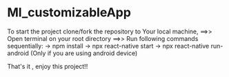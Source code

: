 # Ml_customizableApp


To start the project clone/fork the repository to Your local machine,
==>> Open terminal on your root directory
==>> Run following commands sequentially:
     ->  npm install
     ->  npx react-native start
     ->  npx react-native run-android (Only if you are using android device)
 
 
 That's it , enjoy this project!!
